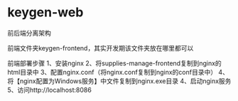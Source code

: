 # keygen-web

前后端分离架构

前端文件夹keygen-frontend，其实开发期该文件夹放在哪里都可以 

前端部署步骤 
1、安装nginx 
2、将supplies-manage-frontend复制到nginx的html目录中 
3、配置nginx.conf（将nginx.conf复制到nginx的conf目录中） 
4、将【nginx配置为Windows服务】中文件复制到nginx.exe目录 
4、启动nginx服务 
5、访问http://localhost:8086 
